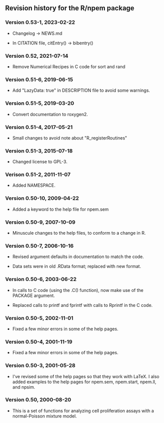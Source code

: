 ## Revision history for the R/npem package

### Version 0.53-1, 2023-02-22

- Changelog -> NEWS.md

- In CITATION file, citEntry() -> bibentry()


### Version 0.52, 2021-07-14

- Remove Numerical Recipes in C code for sort and rand


### Version 0.51-6, 2019-06-15

- Add "LazyData: true" in DESCRIPTION file to avoid some warnings.


### Version 0.51-5, 2019-03-20

- Convert documentation to roxygen2.


### Version 0.51-4, 2017-05-21

- Small changes to avoid note about "R_registerRoutines"


### Version 0.51-3, 2015-07-18

- Changed license to GPL-3.


### Verison 0.51-2, 2011-11-07

- Added NAMESPACE.


### Version 0.50-10, 2009-04-22

- Added a keyword to the help file for npem.sem


### Version 0.50-9, 2007-10-09

- Minuscule changes to the help files, to conform to a change in R.


### Version 0.50-7, 2006-10-16

- Revised argument defaults in documentation to match the code.

- Data sets were in old .RData format; replaced with new format.


### Version 0.50-6, 2003-06-22

- In calls to C code (using the .C() function), now make use of the
  PACKAGE argument.

- Replaced calls to printf and fprintf with calls to Rprintf in
  the C code.


### Version 0.50-5, 2002-11-01

- Fixed a few minor errors in some of the help pages.


### Version 0.50-4, 2001-11-19

- Fixed a few minor errors in some of the help pages.


### Version 0.50-3, 2001-05-28

- I've revised some of the help pages so that they work with LaTeX.
  I also added examples to the help pages for npem.sem, npem.start,
  npem.ll, and npsim.


### Version 0.50, 2000-08-20

- This is a set of functions for analyzing cell proliferation assays
  with a normal-Poisson mixture model.
